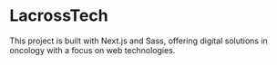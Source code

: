 # LacrossTech
This project is built with Next.js and Sass, offering digital solutions in oncology with a focus on web technologies.
